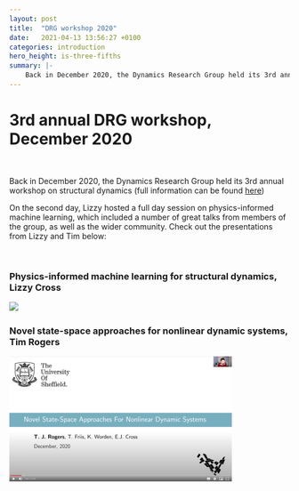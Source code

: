 ```yaml
---
layout: post
title:  "DRG workshop 2020"
date:   2021-04-13 13:56:27 +0100
categories: introduction
hero_height: is-three-fifths
summary: |-
    Back in December 2020, the Dynamics Research Group held its 3rd annual workshop on structural dynamics - check out some of the featured talks from the group.
---
```


# 3rd annual DRG workshop, December 2020

<br>

Back in December 2020, the Dynamics Research Group held its 3rd annual workshop on structural dynamics (full information can be found [here](https://lvv.ac.uk/lvv-events/Recordings-3rd-sheffield-workshop-on-structural-dynamics))

On the second day, Lizzy hosted a full day session on physics-informed machine learning, which included a number of great talks from members of the group, as well as the wider community. Check out the presentations from Lizzy and Tim below:

<br>

### Physics-informed machine learning for structural dynamics, Lizzy Cross

 [![](https://raw.githubusercontent.com/drg-greybox/drg-greybox.github.io/master/docs/images/blog1_img.jpg)](https://drive.google.com/file/d/1wC8C4r_Br1f1MrtSSv7MQhMvLxpvO-tp/view)


### Novel state-space approaches for nonlinear dynamic systems, Tim Rogers

[![](https://raw.githubusercontent.com/drg-greybox/drg-greybox.github.io/master/docs/images/blog2_img.png)](https://drive.google.com/file/d/11z5oSW3tv07dIjnxeQ6u7j4lCo8VjyPc/view)




<!---

 You’ll find this post in your `_posts` directory. Go ahead and edit it and re-build the site to see your changes. You can rebuild the site in many different ways, but the most common way is to run `jekyll serve`, which launches a web server and auto-regenerates your site when a file is updated.

Jekyll requires blog post files to be named according to the following format:

`YEAR-MONTH-DAY-title.MARKUP`

Where `YEAR` is a four-digit number, `MONTH` and `DAY` are both two-digit numbers, and `MARKUP` is the file extension representing the format used in the file. After that, include the necessary front matter. Take a look at the source for this post to get an idea about how it works.

Jekyll also offers powerful support for code snippets:

{% highlight ruby %}
def print_hi(name)
  puts "Hi, #{name}"
end
print_hi('Tom')
#=> prints 'Hi, Tom' to STDOUT.
{% endhighlight %}

Check out the [Jekyll docs][jekyll-docs] for more info on how to get the most out of Jekyll. File all bugs/feature requests at [Jekyll’s GitHub repo][jekyll-gh]. If you have questions, you can ask them on [Jekyll Talk][jekyll-talk].

[jekyll-docs]: https://jekyllrb.com/docs/home
[jekyll-gh]:   https://github.com/jekyll/jekyll
[jekyll-talk]: https://talk.jekyllrb.com/
-->

